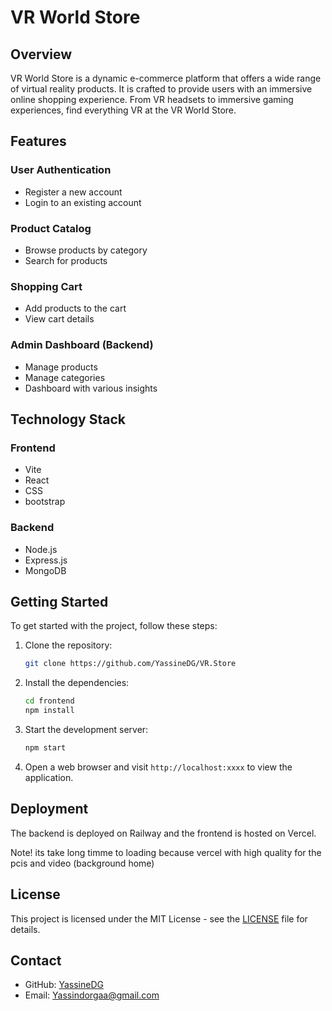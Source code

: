 # VR World Store

## Overview

VR World Store is a dynamic e-commerce platform that offers a wide range of virtual reality products. It is crafted to provide users with an immersive online shopping experience. From VR headsets to immersive gaming experiences, find everything VR at the VR World Store.

## Features

### User Authentication
- Register a new account
- Login to an existing account

### Product Catalog
- Browse products by category
- Search for products

### Shopping Cart
- Add products to the cart
- View cart details

### Admin Dashboard (Backend)
- Manage products
- Manage categories
- Dashboard with various insights

## Technology Stack

### Frontend
- Vite
- React
- CSS
- bootstrap

### Backend
- Node.js
- Express.js
- MongoDB

## Getting Started

To get started with the project, follow these steps:

1. Clone the repository:
   ```sh
   git clone https://github.com/YassineDG/VR.Store
   ```
   
2. Install the dependencies:
   ```sh
   cd frontend
   npm install
   ```
   
3. Start the development server:
   ```sh
   npm start
   ```

4. Open a web browser and visit `http://localhost:xxxx` to view the application.

## Deployment

The backend is deployed on Railway and the frontend is hosted on Vercel.


Note! its take long timme to loading because vercel with high quality for the pcis and video (background home)

## License

This project is licensed under the MIT License - see the [LICENSE](LICENSE.md) file for details.

## Contact

- GitHub: [YassineDG](https://github.com/YassineDG)
- Email: Yassindorgaa@gmail.com

